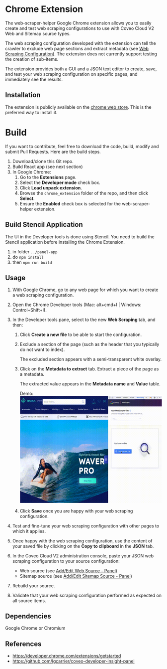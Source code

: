 # Chrome Extension

The web-scraper-helper Google Chrome extension allows you to easily create and test web scraping configurations to use with Coveo Cloud V2 Web and Sitemap source types.

The web scraping configuration developed with the extension can tell the crawler to exclude web page sections and extract metadata (see [Web Scraping Configuration](https://docs.coveo.com/en/mc1f3573/index-content/web-scraping-configuration)). The extension does not currently support testing the creation of sub-items.

The extension provides both a GUI and a JSON text editor to create, save, and test your web scraping configuration on specific pages, and immediately see the results.

## Installation

The extension is publicly available on the [chrome web store](https://chrome.google.com/webstore/detail/web-scraper-helper-for-co/demelhhhnkocnphihjbhpafjnknknkdf).
This is the preferred way to install it.

# Build

If you want to contribute, feel free to download the code, build, modify and submit Pull Requests.
Here are the build steps.

1. Download/clone this Git repo.
1. Build React app (see next section)
1. In Google Chrome:
   1. Go to the **Extensions** page.
   1. Select the **Developer mode** check box.
   1. Click **Load unpack extension**.
   1. Browse the `chrome_extension` folder of the repo, and then click **Select**.
   1. Ensure the **Enabled** check box is selected for the web-scraper-helper extension.

## Build Stencil Application

The UI in the Developer tools is done using Stencil. You need to build the Stencil application before installing the Chrome Extension.

1. in folder `../panel-app`
1. do `npm install`
1. then `npm run build`

## Usage

1. With Google Chrome, go to any web page for which you want to create a web scraping configuration.
1. Open the Chrome Developer tools (Mac: alt+cmd+I | Windows: Control+Shift+I).
1. In the Developer tools pane, select to the new **Web Scraping** tab, and then:

   1. Click **Create a new file** to be able to start the configuration.
   1. Exclude a section of the page (such as the header that you typically do not want to index).

      The excluded section appears with a semi-transparent white overlay.

   1. Click on the **Metadata to extract** tab. Extract a piece of the page as a metadata.

      The extracted value appears in the **Metadata name** and **Value** table.

      Demo:
      ![demo](../misc/screenshots/sports.gif)

   1. Click **Save** once you are happy with your web scraping configuration.

1. Test and fine-tune your web scraping configuration with other pages to which it applies.
1. Once happy with the web scraping configuration, use the content of your saved file by clicking on the **Copy to clipboard** in the **JSON** tab.
1. In the Coveo Cloud V2 administration console, paste your JSON web scraping configuration to your source configuration:
   - Web source (see [Add/Edit Web Source - Panel](https://docs.coveo.com/en/malf0160/index-content/add-or-edit-a-web-source))
   - Sitemap source (see [Add/Edit Sitemap Source - Panel](https://docs.coveo.com/en/1967/index-content/add-or-edit-a-sitemap-source))
1. Rebuild your source.
1. Validate that your web scraping configuration performed as expected on all source items.

## Dependencies

Google Chrome or Chromium

## References

- https://developer.chrome.com/extensions/getstarted
- https://github.com/lgcarrier/coveo-developer-insight-panel
